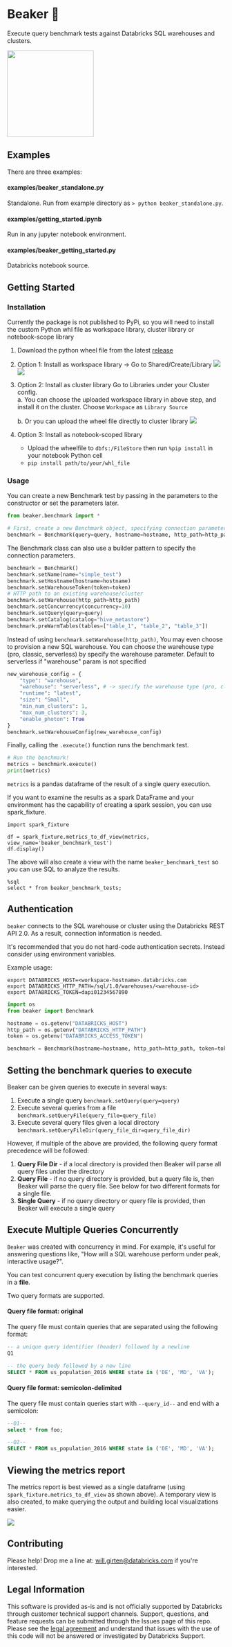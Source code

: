 # Beaker 🧪
Execute query benchmark tests against Databricks SQL warehouses and clusters.

<img src="./assets/images/beaker.png" width="200">

## Examples

There are three examples:

#### examples/beaker_standalone.py
Standalone. Run from example directory as `> python beaker_standalone.py`.

#### examples/getting_started.ipynb
Run in any jupyter notebook environment.

#### examples/beaker_getting_started.py
Databricks notebook source.


## Getting Started

### Installation

Currently the package is not published to PyPi, so you will need to install the custom Python whl file as workspace library, cluster library or notebook-scope library
1. Download the python wheel file from the latest [release](https://github.com/goodwillpunning/beaker/releases)
2. Option 1: Install as workspace library -> Go to Shared/Create/Library
    <img src="./assets/images/db-workspace-library.png" />
    <img src="./assets/images/db-workspace-library2.png" />
3. Option 2: Install as cluster library
    Go to Libraries under your Cluster config.  
    a. You can choose the uploaded workspace library in above step, and install it on the cluster. Choose `Workspace` as `Library Source`
    
    b. Or you can upload the wheel file directly to cluster library
    <img src="./assets/images/db-cluster-library.png" />
    
4. Option 3: Install as notebook-scoped library
   - Upload the wheelfile to `dbfs:/FileStore` then run `%pip install` in your notebook Python cell
   - `pip install path/to/your/whl_file`

### Usage

You can create a new Benchmark test by passing in the parameters to the constructor or set the parameters later.

```python
from beaker.benchmark import *

# First, create a new Benchmark object, specifying connection parameters
benchmark = Benchmark(query=query, hostname=hostname, http_path=http_path, token=token)
```

The Benchmark class can also use a builder pattern to specify the connection parameters.
```python
benchmark = Benchmark()
benchmark.setName(name="simple_test")
benchmark.setHostname(hostname=hostname)
benchmark.setWarehouseToken(token=token)
# HTTP path to an existing warehouse/cluster
benchmark.setWarehouse(http_path=http_path)
benchmark.setConcurrency(concurrency=10)
benchmark.setQuery(query=query)
benchmark.setCatalog(catalog="hive_metastore")
benchmark.preWarmTables(tables=["table_1", "table_2", "table_3"])
```

Instead of using `benchmark.setWarehouse(http_path)`, You may even choose to provision a new SQL warehouse. 
You can choose the warehouse type (pro, classic, serverless) by specify the warehouse parameter. Default to serverless if "warehouse" param is not specified

```python
new_warehouse_config = {
    "type": "warehouse",
    "warehouse": "serverless", # -> specify the warehouse type (pro, classic, serverless). Default to serverless
    "runtime": "latest",
    "size": "Small",
    "min_num_clusters": 1,
    "max_num_clusters": 3,
    "enable_photon": True
}
benchmark.setWarehouseConfig(new_warehouse_config)
```

Finally, calling the `.execute()` function runs the benchmark test.
```python
# Run the benchmark!
metrics = benchmark.execute()
print(metrics)
```

`metrics` is a pandas dataframe of the result of a single query execution.

If you want to examine the results as a spark DataFrame and your environment has the capability of creating a spark session, you can use spark_fixture.

```
import spark_fixture

df = spark_fixture.metrics_to_df_view(metrics, view_name='beaker_benchmark_test')
df.display()
```

The above will also create a view with the name `beaker_benchmark_test` so you can use SQL to analyze the results.

```
%sql
select * from beaker_benchmark_tests;
```


## Authentication
`beaker` connects to the SQL warehouse or cluster using the Databricks REST API 2.0. As a result, connection information is needed.

It's recommended that you do not hard-code authentication secrets. Instead consider using environment variables.

Example usage:

```shell
export DATABRICKS_HOST=<workspace-hostname>.databricks.com
export DATABRICKS_HTTP_PATH=/sql/1.0/warehouses/<warehouse-id>
export DATABRICKS_TOKEN=dapi01234567890
```

```python
import os
from beaker import Benchmark

hostname = os.getenv("DATABRICKS_HOST")
http_path = os.getenv("DATABRICKS_HTTP_PATH")
token = os.getenv("DATABRICKS_ACCESS_TOKEN")

benchmark = Benchmark(hostname=hostname, http_path=http_path, token=token)
```                
                
## Setting the benchmark queries to execute
Beaker can be given queries to execute in several ways:
1. Execute a single query
```benchmark.setQuery(query=query)```
2. Execute several queries from a file
```benchmark.setQueryFile(query_file=query_file)```
3. Execute several query files given a local directory
```benchmark.setQueryFileDir(query_file_dir=query_file_dir)```

However, if multiple of the above are provided, the following query format precedence will be followed:
1. **Query File Dir** - if a local directory is provided then Beaker will parse all query files under the directory
2. **Query File** - if no query directory is provided, but a query file is, then Beaker will parse the query file. See below for two different formats for a single file.
3. **Single Query** - if no query directory or query file is provided, then Beaker will execute a single query

## Execute Multiple Queries Concurrently
`Beaker` was created with concurrency in mind. For example, it's useful for answering questions like, "How will a SQL warehouse perform under peak, interactive usage?".

You can test concurrent query execution by listing the benchmark queries in a **file**.

Two query formats are supported.

#### Query file format: original
The query file must contain queries that are separated using the following format:

```sql
-- a unique query identifier (header) followed by a newline
Q1

-- the query body followed by a new line
SELECT * FROM us_population_2016 WHERE state in ('DE', 'MD', 'VA');

```

#### Query file format: semicolon-delimited
The query file must contain queries start with `--query_id--` and end with a semicolon:

```sql
--Q1--
select * from foo;

--Q2--
SELECT * FROM us_population_2016 WHERE state in ('DE', 'MD', 'VA');
```

## Viewing the metrics report
The metrics report is best viewed as a single dataframe (using ```spark_fixture.metrics_to_df_view``` as shown above).
A temporary view is also created, to make querying the output and building local visualizations easier. 

<img src="./assets/images/metrics_visualization.png" />

## Contributing
Please help! Drop me a line at: will.girten@databricks.com if you're interested.

## Legal Information
This software is provided as-is and is not officially supported by Databricks through customer technical support channels. Support, questions, and feature requests can be submitted through the Issues page of this repo. Please see the [legal agreement](LICENSE) and understand that issues with the use of this code will not be answered or investigated by Databricks Support.
